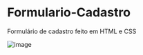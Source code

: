 # Formulario-Cadastro
Formulário de cadastro feito em HTML e CSS

![image](https://user-images.githubusercontent.com/99082785/152663744-7cbe4ef0-5e91-42cb-bb41-eaaf026fca14.png)
